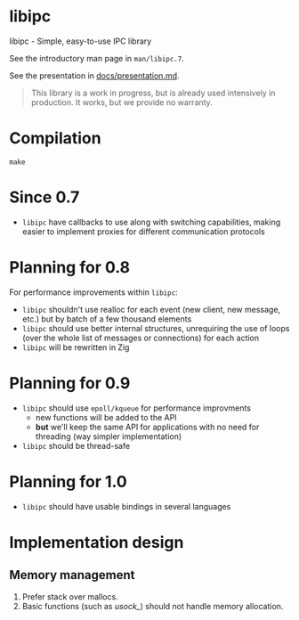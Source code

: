 
# libipc

libipc - Simple, easy-to-use IPC library

See the introductory man page in `man/libipc.7`.

See the presentation in [docs/presentation.md](docs/presentation.md).

> This library is a work in progress, but is already used intensively in production.
> It works, but we provide no warranty.

# Compilation

`make`

# Since 0.7

- `libipc` have callbacks to use along with switching capabilities, making easier to implement proxies for different communication protocols

# Planning for 0.8

For performance improvements within `libipc`:

- `libipc` shouldn't use realloc for each event (new client, new message, etc.) but by batch of a few thousand elements
- `libipc` should use better internal structures, unrequiring the use of loops (over the whole list of messages or connections) for each action
- `libipc` will be rewritten in Zig

# Planning for 0.9

- `libipc` should use `epoll/kqueue` for performance improvments
  * new functions will be added to the API
  * **but** we'll keep the same API for applications with no need for threading (way simpler implementation)
- `libipc` should be thread-safe

# Planning for 1.0

- `libipc` should have usable bindings in several languages


# Implementation design

## Memory management

1. Prefer stack over mallocs.
2. Basic functions (such as *usock_*) should not handle memory allocation.

